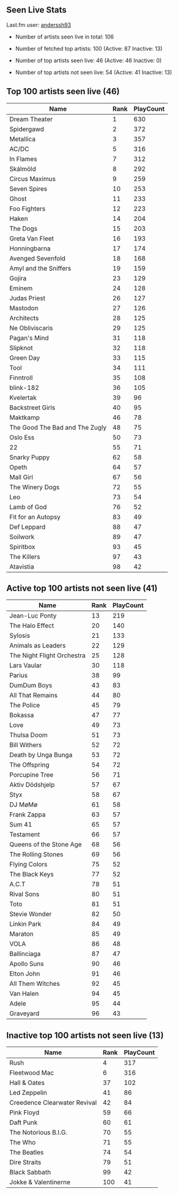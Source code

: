 ## Seen Live Stats

Last.fm user: [anderssh93](https://www.last.fm/user/anderssh93)

- Number of artists seen live in total: 106

- Number of fetched top artists: 100 (Active: 87 Inactive: 13)

- Number of top artists seen live: 46 (Active: 46 Inactive: 0)

- Number of top artists not seen live: 54 (Active: 41 Inactive: 13)

## Top 100 artists seen live (46)

Name                           | Rank | PlayCount
------------------------------ | ---- | ---------
Dream Theater                  | 1    | 630      
Spidergawd                     | 2    | 372      
Metallica                      | 3    | 357      
AC/DC                          | 5    | 316      
In Flames                      | 7    | 312      
Skálmöld                       | 8    | 292      
Circus Maximus                 | 9    | 259      
Seven Spires                   | 10   | 253      
Ghost                          | 11   | 233      
Foo Fighters                   | 12   | 223      
Haken                          | 14   | 204      
The Dogs                       | 15   | 203      
Greta Van Fleet                | 16   | 193      
Honningbarna                   | 17   | 174      
Avenged Sevenfold              | 18   | 168      
Amyl and the Sniffers          | 19   | 159      
Gojira                         | 23   | 129      
Eminem                         | 24   | 128      
Judas Priest                   | 26   | 127      
Mastodon                       | 27   | 126      
Architects                     | 28   | 125      
Ne Obliviscaris                | 29   | 125      
Pagan's Mind                   | 31   | 118      
Slipknot                       | 32   | 118      
Green Day                      | 33   | 115      
Tool                           | 34   | 111      
Finntroll                      | 35   | 108      
blink-182                      | 36   | 105      
Kvelertak                      | 39   | 96       
Backstreet Girls               | 40   | 95       
Maktkamp                       | 46   | 78       
The Good The Bad and The Zugly | 48   | 75       
Oslo Ess                       | 50   | 73       
22                             | 55   | 71       
Snarky Puppy                   | 62   | 58       
Opeth                          | 64   | 57       
Mall Girl                      | 67   | 56       
The Winery Dogs                | 72   | 55       
Leo                            | 73   | 54       
Lamb of God                    | 76   | 52       
Fit for an Autopsy             | 83   | 49       
Def Leppard                    | 88   | 47       
Soilwork                       | 89   | 47       
Spiritbox                      | 93   | 45       
The Killers                    | 97   | 43       
Atavistia                      | 98   | 42       

## Active top 100 artists not seen live (41)

Name                       | Rank | PlayCount
-------------------------- | ---- | ---------
Jean-Luc Ponty             | 13   | 219      
The Halo Effect            | 20   | 140      
Sylosis                    | 21   | 133      
Animals as Leaders         | 22   | 129      
The Night Flight Orchestra | 25   | 128      
Lars Vaular                | 30   | 118      
Parius                     | 38   | 99       
DumDum Boys                | 43   | 83       
All That Remains           | 44   | 80       
The Police                 | 45   | 79       
Bokassa                    | 47   | 77       
Love                       | 49   | 73       
Thulsa Doom                | 51   | 73       
Bill Withers               | 52   | 72       
Death by Unga Bunga        | 53   | 72       
The Offspring              | 54   | 72       
Porcupine Tree             | 56   | 71       
Aktiv Dödshjelp            | 57   | 67       
Styx                       | 58   | 67       
DJ MøMø                    | 61   | 58       
Frank Zappa                | 63   | 57       
Sum 41                     | 65   | 57       
Testament                  | 66   | 57       
Queens of the Stone Age    | 68   | 56       
The Rolling Stones         | 69   | 56       
Flying Colors              | 75   | 52       
The Black Keys             | 77   | 52       
A.C.T                      | 78   | 51       
Rival Sons                 | 80   | 51       
Toto                       | 81   | 51       
Stevie Wonder              | 82   | 50       
Linkin Park                | 84   | 49       
Maraton                    | 85   | 49       
VOLA                       | 86   | 48       
Ballinciaga                | 87   | 47       
Apollo Suns                | 90   | 46       
Elton John                 | 91   | 46       
All Them Witches           | 92   | 45       
Van Halen                  | 94   | 45       
Adele                      | 95   | 44       
Graveyard                  | 96   | 43       

## Inactive top 100 artists not seen live (13)

Name                         | Rank | PlayCount
---------------------------- | ---- | ---------
Rush                         | 4    | 317      
Fleetwood Mac                | 6    | 316      
Hall & Oates                 | 37   | 102      
Led Zeppelin                 | 41   | 86       
Creedence Clearwater Revival | 42   | 84       
Pink Floyd                   | 59   | 66       
Daft Punk                    | 60   | 61       
The Notorious B.I.G.         | 70   | 55       
The Who                      | 71   | 55       
The Beatles                  | 74   | 54       
Dire Straits                 | 79   | 51       
Black Sabbath                | 99   | 42       
Jokke & Valentinerne         | 100  | 41       
